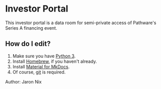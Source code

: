 # Investor Portal
This investor portal is a data room for semi-private access of Pathware's Series A financing event.

## How do I edit?
1. Make sure you have [Python 3](https://docs.python-guide.org/starting/install3/osx/).
2. Install [Homebrew](https://brew.sh), if you haven't already.
3. Install [Material for MkDocs](https://squidfunk.github.io/mkdocs-material/getting-started/).
4. Of course, [git](https://medium.com/@brlewis/start-using-gitlab-on-osx-52be5243fcc) is required.

Author: Jaron Nix